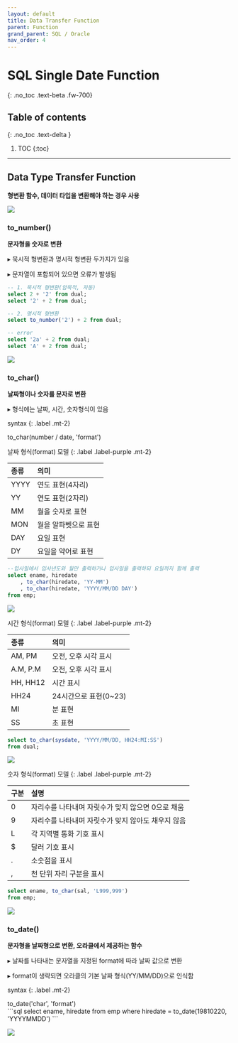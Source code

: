 ```yaml
---
layout: default
title: Data Transfer Function
parent: Function
grand_parent: SQL / Oracle
nav_order: 4
---
```


# SQL Single Date Function
{: .no_toc .text-beta .fw-700}

## Table of contents
{: .no_toc .text-delta }

1. TOC
{:toc}

---

## Data Type Transfer Function

**형변환 함수, 데이터 타입을 변환해야 하는 경우 사용**

![](https://gekdev.github.io/docs/sql/function/example/changing.jpg)

### to_number()

**문자형을 숫자로 변환**

&#9656; 묵시적 형변환과 명시적 형변환 두가지가 있음
    
&#9656; 문자열이 포함되어 있으면 오류가 발생됨

```sql
-- 1. 묵시적 형변환(암묵적, 자동)
select 2 + '2' from dual; 
select '2' + 2 from dual;

-- 2. 명시적 형변환
select to_number('2') + 2 from dual; 

-- error
select '2a' + 2 from dual;
select 'A' + 2 from dual;
```

![](https://gekdev.github.io/docs/sql/function/example/to_num_error.jpg)

### to_char()

**날짜형이나 숫자를 문자로 변환**

&#9656; 형식에는 날짜, 시간, 숫자형식이 있음

syntax
{: .label .mt-2}
<div class="code-example" markdown="1">
to_char(number / date, 'format') 
</div>

날짜 형식(format) 모델
{: .label .label-purple .mt-2}

| 종류 | 의미 |
|:---------|:-----|
| YYYY | 연도 표현(4자리)|
| YY | 연도 표현(2자리) |
| MM | 월을 숫자로 표현 |
| MON | 월을 알파벳으로 표현 |
| DAY | 요일 표현 |
| DY | 요일을 약어로 표현 |

```sql
--입사일에서 입사년도와 월만 출력하거나 입사일을 출력하되 요일까지 함께 출력
select ename, hiredate
    , to_char(hiredate, 'YY-MM')
    , to_char(hiredate, 'YYYY/MM/DD DAY')
from emp;
```

![](https://gekdev.github.io/docs/sql/function/example/to_char3.jpg)

시간 형식(format) 모델
{: .label .label-purple .mt-2}

| 종류 | 의미 |
|:---------|:-----|
| AM, PM | 오전, 오후 시각 표시 |
| A.M, P.M | 오전, 오후 시각 표시 |
| HH, HH12 | 시간 표시 |
| HH24 | 24시간으로 표현(0~23) |
| MI | 분 표현 |
| SS | 초 표현 |

```sql
select to_char(sysdate, 'YYYY/MM/DD, HH24:MI:SS')
from dual;
```

![](https://gekdev.github.io/docs/sql/function/example/to_char2.jpg)

숫자 형식(format) 모델
{: .label .label-purple .mt-2}

| 구분      | 설명 |
|:---------|:-----|
| 0 | 자리수를 나타내며 자릿수가 맞지 않으면 0으로 채움 |
| 9 | 자리수를 나타내며 자릿수가 맞지 않아도 채우지 않음 |
| L | 각 지역별 통화 기호 표시 |
| $ | 달러 기호 표시 |
| . | 소숫점을 표시 |
| , | 천 단위 자리 구분을 표시 |

```sql
select ename, to_char(sal, 'L999,999')
from emp;
```

![](https://gekdev.github.io/docs/sql/function/example/to_char1.jpg)

### to_date() 

**문자형을 날짜형으로 변환, 오라클에서 제공하는 함수**

&#9656; 날짜를 나타내는 문자열을 지정된 format에 따라 날짜 값으로 변환

&#9656; format이 생략되면 오라클의 기본 날짜 형식(YY/MM/DD)으로 인식함

syntax
{: .label .mt-2}
<div class="code-example" markdown="1">
to_date('char', 'format') 
</div>
```sql
select ename, hiredate
from emp
where hiredate = to_date(19810220, 'YYYYMMDD')
```

![](https://gekdev.github.io/docs/sql/function/example/to_date.jpg)
